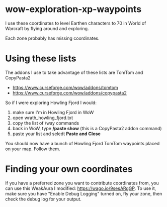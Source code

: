 # wow-exploration-xp-waypoints

I use these coordinates to level Earthen characters to 70 in World of Warcraft by flying around and exploring.

Each zone probably has missing coordinates.

# Using these lists

The addons I use to take advantage of these lists are TomTom and CopyPasta2
* https://www.curseforge.com/wow/addons/tomtom
* https://www.curseforge.com/wow/addons/copypasta2

So if I were exploring Howling Fjord I would:
1. make sure I'm in Howling Fjord in WoW
2. open wrath_howling_fjord.txt
3. copy the list of /way commands
4. back in WoW, type **/paste show** (this is a CopyPasta2 addon command)
5. paste your list and seledt **Paste and Close**

You should now have a bunch of Howling Fjord TomTom waypoints placed on your map. Follow them.

# Finding your own coordinates

If you have a preferred zone you want to contribute coordinates from, you can use this WeakAura I modified: https://wago.io/9sesARgGP. To use it, make sure you have "Enable Debug Logging" turned on, fly your zone, then check the debug log for your output.
